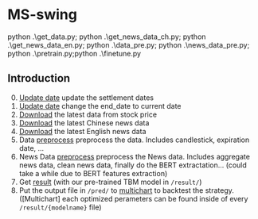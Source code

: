 # MS-swing


python .\get_data.py; python .\get_news_data_ch.py; python .\get_news_data_en.py; python .\data_pre.py; python .\news_data_pre.py;
python .\pretrain.py;python .\finetune.py
## Introduction
0. [Update date](#import_csv/txf_settlement.csv) update the settlement dates
1. [Update date](#import_tool.py) change the end_date to current date 
2. [Download](#get_data.py) the latest data from stock price        
3. [Download](#get_news_data_ch.py) the latest Chinese news data
4. [Download](#get_news_data_en.py) the latest English news data
5. Data [preprocess](#data_pre.py)  preprocess the data. Includes candlestick, expiration date, ...
6. News Data [preprocess](#news_data_pre.py)  preprocess the News data. Includes aggregate news data, clean news data, finally do the BERT extractation... (could take a while due to BERT features extraction)
7. Get [result](#rebuild_new_data.py)   (with our pre-trained TBM model in `/result/`)
8. Put the output file in `/pred/` to [multichart](#Multichart) to backtest the strategy. 
    ([Multichart] each optimized perameters can be found inside of every `/result/{modelname}` file)

